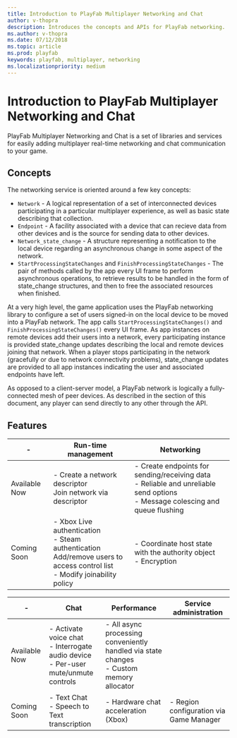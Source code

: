 ```yaml
---
title: Introduction to PlayFab Multiplayer Networking and Chat
author: v-thopra
description: Introduces the concepts and APIs for PlayFab networking.
ms.author: v-thopra
ms.date: 07/12/2018
ms.topic: article
ms.prod: playfab
keywords: playfab, multiplayer, networking
ms.localizationpriority: medium
---
```


# Introduction to PlayFab Multiplayer Networking and Chat

PlayFab Multiplayer Networking and Chat is a set of libraries and services for easily adding multiplayer real-time networking and chat communication to your game. 

## Concepts

The networking service is oriented around a few key concepts:

- `Network` - A logical representation of a set of interconnected devices participating in a particular multiplayer experience, as well as basic state describing that collection. 
- `Endpoint` - A facility associated with a device that can recieve data from other devices and is the source for sending data to other devices.
- `Network_state_change` - A structure representing a notification to the local device regarding an asynchronous change in some aspect of the network.
- `StartProcessingStateChanges` and `FinishProcessingStateChanges` - The pair of methods called by the app every UI frame to perform asynchronous operations, to retrieve results to be handled in the form of state_change structures, and then to free the associated resources when finished.

At a very high level, the game application uses the  PlayFab networking library to configure a set of users signed-in on the local device to be moved into a PlayFab network. The app calls `StartProcessingStateChanges()` and `FinishProcessingStateChanges()` every UI frame. As app instances on remote devices add their users into a network, every participating instance is provided state_change updates describing the local and remote devices joining that  network. When a player stops participating in the  network (gracefully or due to network connectivity problems), state_change updates are provided to all app instances indicating the user and associated endpoints have  left.

As opposed to a client-server model, a PlayFab network is logically a fully-connected mesh of peer devices. As described in the section of this document, any player can send directly to any other through the API. 

## Features

|-|Run-time management|Networking|
|-|-|-|
|Available Now| - Create a network descriptor<br>Join network via descriptor | - Create endpoints for sending/receiving data<br> - Reliable and unreliable send options <br> - Message colescing and queue flushing  | 
|Coming Soon| - Xbox Live authentication <br> - Steam authentication <br> Add/remove users to access control list <br> - Modify joinability policy | - Coordinate host state with the authority object<br> - Encryption|


|-|Chat|Performance|Service administration|
|-|-|-|-|
|Available Now| - Activate voice chat <br> - Interrogate audio device <br> - Per-user mute/unmute controls  | - All async processing conveniently handled via state changes <br> - Custom memory allocator  |
|Coming Soon| - Text Chat <br> - Speech to Text transcription<br>| - Hardware chat acceleration (Xbox)| - Region configuration via Game Manager|
